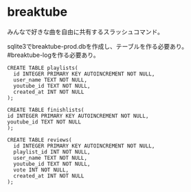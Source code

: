 # breaktube

みんなで好きな曲を自由に共有するスラッシュコマンド。

sqlite3でbreaktube-prod.dbを作成し、テーブルを作る必要あり。
#breaktube-logを作る必要あり。

```
CREATE TABLE playlists(
  id INTEGER PRIMARY KEY AUTOINCREMENT NOT NULL,
  user_name TEXT NOT NULL,
  youtube_id TEXT NOT NULL,
  created_at INT NOT NULL
);

CREATE TABLE finishlists(
id INTEGER PRIMARY KEY AUTOINCREMENT NOT NULL,
youtube_id TEXT NOT NULL
);

CREATE TABLE reviews(
  id INTEGER PRIMARY KEY AUTOINCREMENT NOT NULL,
  playlist_id INT NOT NULL,
  user_name TEXT NOT NULL,
  youtube_id TEXT NOT NULL,
  vote INT NOT NULL,
  created_at INT NOT NULL
);
```

